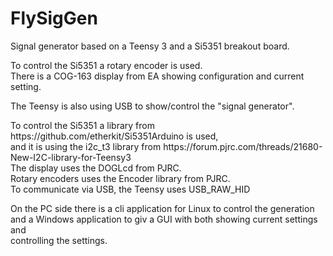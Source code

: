 # FlySigGen
<p>Signal generator based on a Teensy 3 and a Si5351 breakout board.</p>

<p>To control the Si5351 a rotary encoder is used.<br/>
There is a COG-163 display from EA showing configuration and current setting.</p>

<p>The Teensy is also using USB to show/control the "signal generator".</p>

<p>To control the Si5351 a library from https://github.com/etherkit/Si5351Arduino is used,<br/>
and it is using the i2c_t3 library from https://forum.pjrc.com/threads/21680-New-I2C-library-for-Teensy3<br/>
The display uses the DOGLcd from PJRC.<br/>
Rotary encoders uses the Encoder library from PJRC.<br/>
To communicate via USB, the Teensy uses USB_RAW_HID</p>

<p>On the PC side there is a cli application for Linux to control the generation<br/>
and a Windows application to giv a GUI with both showing current settings and<br/>
controlling the settings.</p>
